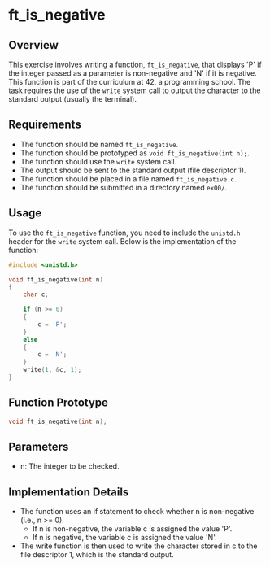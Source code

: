 # ft_is_negative

## Overview

This exercise involves writing a function, `ft_is_negative`, that displays 'P' if the integer passed as a parameter is non-negative and 'N' if it is negative. This function is part of the curriculum at 42, a programming school. The task requires the use of the `write` system call to output the character to the standard output (usually the terminal).

## Requirements

- The function should be named `ft_is_negative`.
- The function should be prototyped as `void ft_is_negative(int n);`.
- The function should use the `write` system call.
- The output should be sent to the standard output (file descriptor 1).
- The function should be placed in a file named `ft_is_negative.c`.
- The function should be submitted in a directory named `ex00/`.

## Usage

To use the `ft_is_negative` function, you need to include the `unistd.h` header for the `write` system call. Below is the implementation of the function:

```c
#include <unistd.h>

void ft_is_negative(int n)
{
    char c;

    if (n >= 0)
    {
        c = 'P';
    }
    else
    {
        c = 'N';
    }
    write(1, &c, 1);
}
```
## Function Prototype

```c
void ft_is_negative(int n);
```
## Parameters
- n: The integer to be checked.

## Implementation Details

- The function uses an if statement to check whether n is non-negative (i.e., n >= 0).
    - If n is non-negative, the variable c is assigned the value 'P'.
    - If n is negative, the variable c is assigned the value 'N'.
- The write function is then used to write the character stored in c to the file descriptor 1, which is the standard output.